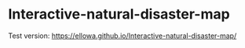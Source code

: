 # Interactive-natural-disaster-map
Test version: https://ellowa.github.io/Interactive-natural-disaster-map/
